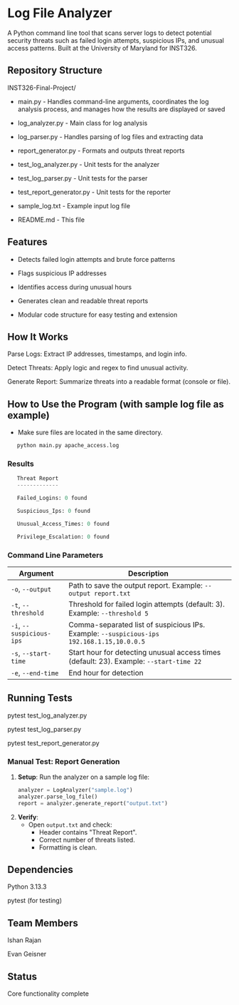 # Log File Analyzer

A Python command line tool that scans server logs to detect potential security threats such as failed login attempts, suspicious IPs, and unusual access patterns. Built at the University of Maryland for INST326.

## Repository Structure

INST326-Final-Project/

* main.py - Handles command-line arguments, coordinates the log analysis process, and manages how the results are displayed or saved

* log_analyzer.py - Main class for log analysis

* log_parser.py - Handles parsing of log files and extracting data

* report_generator.py - Formats and outputs threat reports

* test_log_analyzer.py - Unit tests for the analyzer

* test_log_parser.py - Unit tests for the parser

* test_report_generator.py - Unit tests for the reporter

* sample_log.txt - Example input log file

* README.md - This file

## Features

* Detects failed login attempts and brute force patterns

* Flags suspicious IP addresses

* Identifies access during unusual hours

* Generates clean and readable threat reports

* Modular code structure for easy testing and extension

## How It Works

Parse Logs: Extract IP addresses, timestamps, and login info.

Detect Threats: Apply logic and regex to find unusual activity.

Generate Report: Summarize threats into a readable format (console or file).

## How to Use the Program (with sample log file as example)

* Make sure files are located in the same directory.

```python
   python main.py apache_access.log
   ```
### Results
```python
   Threat Report
   -------------

   Failed_Logins: 0 found

   Suspicious_Ips: 0 found

   Unusual_Access_Times: 0 found

   Privilege_Escalation: 0 found
   ```

### Command Line Parameters

| Argument                  | Description                                                                                         |
| ------------------------- | --------------------------------------------------------------------------------------------------- |
| `-o`, `--output`          | Path to save the output report. Example: `--output report.txt`                                      |
| `-t`, `--threshold`       | Threshold for failed login attempts (default: 3). Example: `--threshold 5`                          |
| `-i`, `--suspicious-ips`  | Comma-separated list of suspicious IPs. Example: `--suspicious-ips 192.168.1.15,10.0.0.5`           |
| `-s`, `--start-time`      | Start hour for detecting unusual access times (default: 23). Example: `--start-time 22`             |
| `-e`, `--end-time`        | End hour for detection

## Running Tests

pytest test_log_analyzer.py

pytest test_log_parser.py

pytest test_report_generator.py

### Manual Test: Report Generation
1. **Setup**: Run the analyzer on a sample log file:
   ```python
   analyzer = LogAnalyzer("sample.log")
   analyzer.parse_log_file()
   report = analyzer.generate_report("output.txt")
   ```
2. **Verify**:  
   - Open `output.txt` and check:  
     - Header contains "Threat Report".  
     - Correct number of threats listed.  
     - Formatting is clean.  

## Dependencies

Python 3.13.3

pytest (for testing)

## Team Members

Ishan Rajan

Evan Geisner

## Status

Core functionality complete
